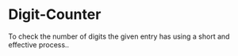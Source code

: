 # Digit-Counter
To check the number of digits the given entry has using a short and effective process.. 
